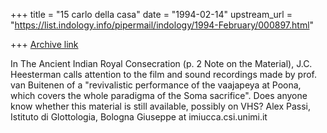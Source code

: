 +++
title = "15 carlo della casa"
date = "1994-02-14"
upstream_url = "https://list.indology.info/pipermail/indology/1994-February/000897.html"

+++
[Archive link](https://list.indology.info/pipermail/indology/1994-February/000897.html)

In The Ancient Indian Royal Consecration (p. 2 Note on the Material), J.C.
Heesterman calls attention to the film and sound recordings made by prof. 
van Buitenen of a "revivalistic performance of the vaajapeya at Poona, which 
covers the whole paradigma of the Soma sacrifice". Does anyone know whether
this material is still available, possibly on VHS?
Alex Passi, Istituto di Glottologia, Bologna
Giuseppe at imiucca.csi.unimi.it





